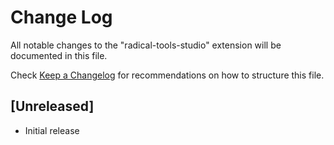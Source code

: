 # Change Log

All notable changes to the "radical-tools-studio" extension will be documented in this file.

Check [Keep a Changelog](http://keepachangelog.com/) for recommendations on how to structure this file.

## [Unreleased]

- Initial release